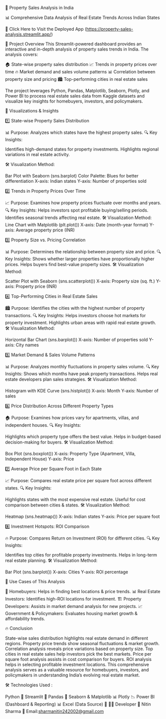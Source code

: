 🏡 Property Sales Analysis in India 

📊 Comprehensive Data Analysis of Real Estate Trends Across Indian States

🔗 Click Here to Visit the Deployed App 
(https://property-sales-analysis.streamlit.app/)

📌 Project Overview
This Streamlit-powered dashboard provides an interactive and in-depth analysis of property sales trends in India. The analysis covers:

🏠 State-wise property sales distribution
📈 Trends in property prices over time
🔥 Market demand and sales volume patterns
📊 Correlation between property size and pricing
🏙️ Top-performing cities in real estate sales

The project leverages Python, Pandas, Matplotlib, Seaborn, Plotly, and Power BI to process real estate sales data from Kaggle datasets and visualize key insights for homebuyers, investors, and policymakers.

🎨 Visualizations & Insights

1️⃣ State-wise Property Sales Distribution

📊 Purpose: Analyzes which states have the highest property sales.
🔍 Key Insights:

Identifies high-demand states for property investments.
Highlights regional variations in real estate activity.

🛠 Visualization Method:

Bar Plot with Seaborn (sns.barplot)
Color Palette: Blues for better differentiation
X-axis: Indian states
Y-axis: Number of properties sold

2️⃣ Trends in Property Prices Over Time

📈 Purpose: Examines how property prices fluctuate over months and years.
🔍 Key Insights:
Helps investors spot profitable buying/selling periods.
Identifies seasonal trends affecting real estate.
🛠 Visualization Method:
Line Chart with Matplotlib (plt.plot())
X-axis: Date (month-year format)
Y-axis: Average property price (INR)

3️⃣ Property Size vs. Pricing Correlation

📊 Purpose: Determines the relationship between property size and price.
🔍 Key Insights:
Shows whether larger properties have proportionally higher prices.
Helps buyers find best-value property sizes.
🛠 Visualization Method:

Scatter Plot with Seaborn (sns.scatterplot())
X-axis: Property size (sq. ft.)
Y-axis: Property price (INR)

4️⃣ Top-Performing Cities in Real Estate Sales

🏙️ Purpose: Identifies the cities with the highest number of property transactions.
🔍 Key Insights:
Helps investors choose hot markets for property investment.
Highlights urban areas with rapid real estate growth.
🛠 Visualization Method:

Horizontal Bar Chart (sns.barplot())
X-axis: Number of properties sold
Y-axis: City names

5️⃣ Market Demand & Sales Volume Patterns

📊 Purpose: Analyzes monthly fluctuations in property sales volume.
🔍 Key Insights: Shows which months have peak property transactions.
Helps real estate developers plan sales strategies.
🛠 Visualization Method:

Histogram with KDE Curve (sns.histplot())
X-axis: Month
Y-axis: Number of sales

6️⃣ Price Distribution Across Different Property Types

🏠 Purpose: Examines how prices vary for apartments, villas, and independent houses.
🔍 Key Insights:

Highlights which property type offers the best value.
Helps in budget-based decision-making for buyers.
🛠 Visualization Method:

Box Plot (sns.boxplot())
X-axis: Property Type (Apartment, Villa, Independent House)
Y-axis: Price

7️⃣ Average Price per Square Foot in Each State

📈 Purpose: Compares real estate price per square foot across different states.
🔍 Key Insights:

Highlights states with the most expensive real estate.
Useful for cost comparison between cities & states.
🛠 Visualization Method:

Heatmap (sns.heatmap())
X-axis: Indian states
Y-axis: Price per square foot

8️⃣ Investment Hotspots: ROI Comparison

🔥 Purpose: Compares Return on Investment (ROI) for different cities.
🔍 Key Insights:

Identifies top cities for profitable property investments.
Helps in long-term real estate planning.
🛠 Visualization Method:

Bar Plot (sns.barplot())
X-axis: Cities
Y-axis: ROI percentage



📌 Use Cases of This Analysis

🏡 Homebuyers: Helps in finding best locations & price trends.
📊 Real Estate Investors: Identifies high-ROI locations for investment.
🏗️ Property Developers: Assists in market demand analysis for new projects.
📈 Government & Policymakers: Evaluates housing market growth & affordability trends.



🔥 Conclusion

State-wise sales distribution highlights real estate demand in different regions.
Property price trends show seasonal fluctuations & market growth.
Correlation analysis reveals price variations based on property size.
Top cities in real estate sales help investors pick the best markets.
Price per square foot analysis assists in cost comparison for buyers.
ROI analysis helps in selecting profitable investment locations.
This comprehensive analysis serves as a valuable resource for homebuyers, investors, and policymakers in understanding India’s evolving real estate market.

🛠️ Technologies Used :

Python 🐍
Streamlit 🎈
Pandas 🏪
Seaborn & Matplotlib 📊
Plotly 📉
Power BI (Dashboard & Reporting) 📊
Excel (Data Source) 📑
👨‍💻 Developer
👤 Nitin Sharma
📧 Email:sharmanitin242002@gmail.com
